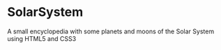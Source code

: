 # SolarSystem
A small encyclopedia with some planets and moons of the Solar System using HTML5 and CSS3
